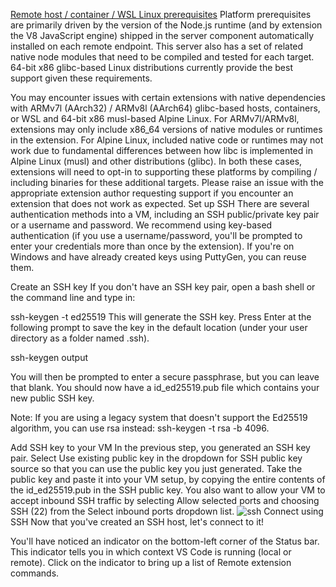 [Remote host / container / WSL Linux prerequisites](https://code.visualstudio.com/docs/remote/linux#_remote-host-container-wsl-linux-prerequisites)
Platform prerequisites are primarily driven by the version of the Node.js runtime (and by extension the V8 JavaScript engine) shipped in the server component automatically installed on each remote endpoint. This server also has a set of related native node modules that need to be compiled and tested for each target. 64-bit x86 glibc-based Linux distributions currently provide the best support given these requirements.

You may encounter issues with certain extensions with native dependencies with ARMv7l (AArch32) / ARMv8l (AArch64) glibc-based hosts, containers, or WSL and 64-bit x86 musl-based Alpine Linux. For ARMv7l/ARMv8l, extensions may only include x86_64 versions of native modules or runtimes in the extension. For Alpine Linux, included native code or runtimes may not work due to fundamental differences between how libc is implemented in Alpine Linux (musl) and other distributions (glibc). In both these cases, extensions will need to opt-in to supporting these platforms by compiling / including binaries for these additional targets. Please raise an issue with the appropriate extension author requesting support if you encounter an extension that does not work as expected.
Set up SSH
There are several authentication methods into a VM, including an SSH public/private key pair or a username and password. We recommend using key-based authentication (if you use a username/password, you'll be prompted to enter your credentials more than once by the extension). If you're on Windows and have already created keys using PuttyGen, you can reuse them.

Create an SSH key
If you don't have an SSH key pair, open a bash shell or the command line and type in:

ssh-keygen -t ed25519
This will generate the SSH key. Press Enter at the following prompt to save the key in the default location (under your user directory as a folder named .ssh).

ssh-keygen output

You will then be prompted to enter a secure passphrase, but you can leave that blank. You should now have a id_ed25519.pub file which contains your new public SSH key.

Note: If you are using a legacy system that doesn't support the Ed25519 algorithm, you can use rsa instead: ssh-keygen -t rsa -b 4096.

Add SSH key to your VM
In the previous step, you generated an SSH key pair. Select Use existing public key in the dropdown for SSH public key source so that you can use the public key you just generated. Take the public key and paste it into your VM setup, by copying the entire contents of the id_ed25519.pub in the SSH public key. You also want to allow your VM to accept inbound SSH traffic by selecting Allow selected ports and choosing SSH (22) from the Select inbound ports dropdown list.
![ssh](https://code.visualstudio.com/assets/docs/remote/ssh-tutorial/add-ssh-public-key.png)
Connect using SSH
Now that you've created an SSH host, let's connect to it!

You'll have noticed an indicator on the bottom-left corner of the Status bar. This indicator tells you in which context VS Code is running (local or remote). Click on the indicator to bring up a list of Remote extension commands.



